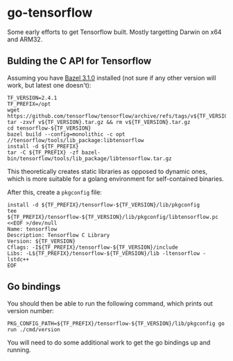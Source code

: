 # go-tensorflow

Some early efforts to get Tensorflow built. Mostly targetting Darwin on x64 and ARM32.

## Bulding the C API for Tensorflow

Assuming you have [Bazel 3.1.0](https://docs.bazel.build/versions/3.1.0/install.html) installed (not sure if any other version will work, but latest one doesn't):

```
TF_VERSION=2.4.1
TF_PREFIX=/opt
wget https://github.com/tensorflow/tensorflow/archive/refs/tags/v${TF_VERSION}.tar.gz
tar -zxvf v${TF_VERSION}.tar.gz && rm v${TF_VERSION}.tar.gz
cd tensorflow-${TF_VERSION}
bazel build --config=monolithic -c opt //tensorflow/tools/lib_package:libtensorflow
install -d ${TF_PREFIX}
tar -C ${TF_PREFIX} -zf bazel-bin/tensorflow/tools/lib_package/libtensorflow.tar.gz
```

This theoretically creates static libraries as opposed to dynamic ones, which is more
suitable for a golang environment for self-contained binaries.

After this, create a `pkgconfig` file:

```
install -d ${TF_PREFIX}/tensorflow-${TF_VERSION}/lib/pkgconfig
tee ${TF_PREFIX}/tensorflow-${TF_VERSION}/lib/pkgconfig/libtensorflow.pc <<EOF >/dev/null
Name: tensorflow
Description: Tensorflow C Library
Version: ${TF_VERSION}
Cflags: -I${TF_PREFIX}/tensorflow-${TF_VERSION}/include
Libs: -L${TF_PREFIX}/tensorflow-${TF_VERSION}/lib -ltensorflow -lstdc++
EOF
```

## Go bindings

You should then be able to run the following command, which prints out version number:

```
PKG_CONFIG_PATH=${TF_PREFIX}/tensorflow-${TF_VERSION}/lib/pkgconfig go run ./cmd/version
```

You will need to do some additional work to get the go bindings up and running.

